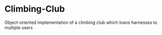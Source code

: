 # Climbing-Club
Object-oriented implementation of a climbing club which loans harnesses to multiple users
